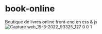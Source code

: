 # book-online
Boutique de livres online front-end en css &amp; js
![Capture web_15-3-2022_93325_127 0 0 1](https://user-images.githubusercontent.com/75976059/158337743-07e55c83-5df2-478d-88df-ad7ca848446d.jpeg)
